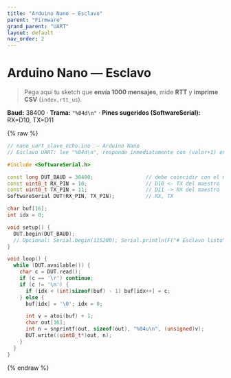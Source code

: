 ```yaml
---
title: "Arduino Nano — Esclavo"
parent: "Firmware"
grand_parent: "UART"
layout: default
nav_order: 2
---
```


# Arduino Nano — Esclavo

> Pega aquí tu sketch que **envía 1000 mensajes**, mide **RTT** y **imprime CSV** (`index,rtt_us`).

**Baud:** 38400 · **Trama:** `"%04d\n"` · **Pines sugeridos (SoftwareSerial):** RX=D10, TX=D11

{% raw %}
~~~cpp
// nano_uart_slave_echo.ino  — Arduino Nano
// Esclavo UART: lee "%04d\n", responde inmediatamente con (valor+1) en el mismo formato.

#include <SoftwareSerial.h>

const long DUT_BAUD = 38400;                 // debe coincidir con el maestro
const uint8_t RX_PIN = 10;                   // D10 <- TX del maestro
const uint8_t TX_PIN = 11;                   // D11 -> RX del maestro
SoftwareSerial DUT(RX_PIN, TX_PIN);          // RX, TX

char buf[16];
int idx = 0;

void setup() {
  DUT.begin(DUT_BAUD);
  // Opcional: Serial.begin(115200); Serial.println(F("# Esclavo listo"));
}

void loop() {
  while (DUT.available()) {
    char c = DUT.read();
    if (c == '\r') continue;
    if (c != '\n') {
      if (idx < (int)sizeof(buf) - 1) buf[idx++] = c;
    } else {
      buf[idx] = '\0'; idx = 0;

      int v = atoi(buf) + 1;
      char out[16];
      int n = snprintf(out, sizeof(out), "%04u\n", (unsigned)v);
      DUT.write((uint8_t*)out, n);
    }
  }
}
~~~
{% endraw %}